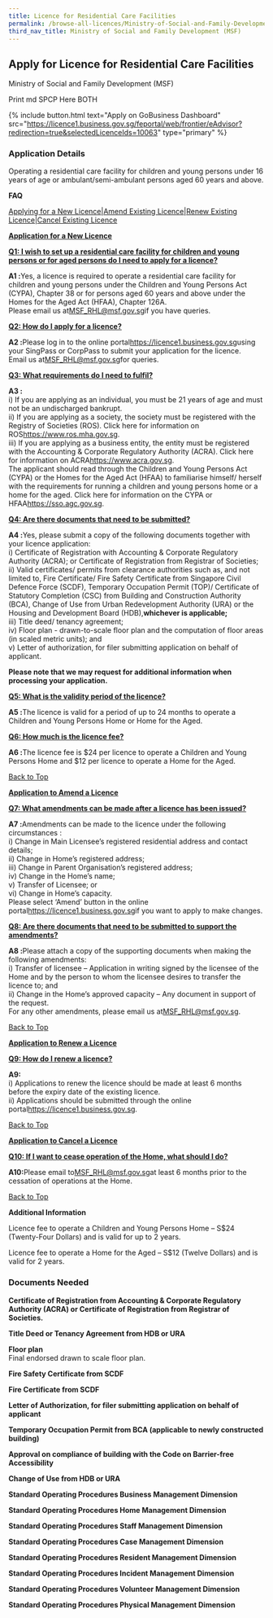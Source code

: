 ```yaml
---
title: Licence for Residential Care Facilities
permalink: /browse-all-licences/Ministry-of-Social-and-Family-Development-(MSF)/Licence-for-Residential-Care-Facilities
third_nav_title: Ministry of Social and Family Development (MSF)
---
```


## Apply for Licence for Residential Care Facilities

Ministry of Social and Family Development (MSF)

Print md SPCP Here BOTH

{% include button.html text="Apply on GoBusiness Dashboard" src="https://licence1.business.gov.sg/feportal/web/frontier/eAdvisor?redirection=true&selectedLicenceIds=10063" type="primary" %}

### Application Details

<p>Operating a residential care facility for children and young persons under 16 years of age or ambulant/semi-ambulant persons aged 60 years and above.</p>
<p><strong>FAQ</strong></p>
<p><u><a href="https://licence1.business.gov.sg/feportal/web/frontier/eadvisor?p_p_id=eAdvisor_WAR_foblsportlet&amp;p_p_lifecycle=0&amp;p_p_state=normal&amp;p_p_mode=view&amp;p_p_col_id=column-1&amp;p_p_col_count=1&amp;_eAdvisor_WAR_foblsportlet_action=showSelectedLicences#apply">Applying for a New Licence</a></u>|<u><a href="https://licence1.business.gov.sg/feportal/web/frontier/eadvisor?p_p_id=eAdvisor_WAR_foblsportlet&amp;p_p_lifecycle=0&amp;p_p_state=normal&amp;p_p_mode=view&amp;p_p_col_id=column-1&amp;p_p_col_count=1&amp;_eAdvisor_WAR_foblsportlet_action=showSelectedLicences#amend">Amend Existing Licence</a></u>|<u><a href="https://licence1.business.gov.sg/feportal/web/frontier/eadvisor?p_p_id=eAdvisor_WAR_foblsportlet&amp;p_p_lifecycle=0&amp;p_p_state=normal&amp;p_p_mode=view&amp;p_p_col_id=column-1&amp;p_p_col_count=1&amp;_eAdvisor_WAR_foblsportlet_action=showSelectedLicences#renew">Renew Existing Licence</a></u>|<u><a href="https://licence1.business.gov.sg/feportal/web/frontier/eadvisor?p_p_id=eAdvisor_WAR_foblsportlet&amp;p_p_lifecycle=0&amp;p_p_state=normal&amp;p_p_mode=view&amp;p_p_col_id=column-1&amp;p_p_col_count=1&amp;_eAdvisor_WAR_foblsportlet_action=showSelectedLicences#cancel">Cancel Existing Licence</a></u></p>
<div id="apply">
<p><strong><u>Application for a New Licence</u></strong></p>
</div>
<p><strong><u>Q1: I wish to set up a residential care facility for children and young persons or for aged persons do I need to apply for a licence?</u></strong></p>
<p><strong>A1 :</strong>Yes, a licence is required to operate a residential care facility for children and young persons under the Children and Young Persons Act (CYPA), Chapter 38 or for persons aged 60 years and above under the Homes for the Aged Act (HFAA), Chapter 126A.<br />Please email us at<a href="mailto:MSF_RHL@msf.gov.sg">MSF_RHL@msf.gov.sg</a>if you have queries.</p>
<p><strong><u>Q2: How do I apply for a licence?</u></strong></p>
<p><strong>A2 :</strong>Please log in to the online portal<a href="https://licence1.business.gov.sg/" target="_blank" rel="noopener">https://licence1.business.gov.sg</a>using your SingPass or CorpPass to submit your application for the licence.<br />Email us at<a href="mailto:MSF_RHL@msf.gov.sg">MSF_RHL@msf.gov.sg</a>for queries.</p>
<p><strong><u>Q3: What requirements do I need to fulfil?</u></strong></p>
<p><strong>A3 :</strong><br />i) If you are applying as an individual, you must be 21 years of age and must not be an undischarged bankrupt.<br />ii) If you are applying as a society, the society must be registered with the Registry of Societies (ROS). Click here for information on ROS<a href="https://www.ros.mha.gov.sg/" target="_blank" rel="noopener">https://www.ros.mha.gov.sg</a>.<br />iii) If you are applying as a business entity, the entity must be registered with the Accounting &amp; Corporate Regulatory Authority (ACRA). Click here for information on ACRA<a href="http://www.acra.gov.sg/" target="_blank" rel="noopener">https://www.acra.gov.sg</a>.<br />The applicant should read through the Children and Young Persons Act (CYPA) or the Homes for the Aged Act (HFAA) to familiarise himself/ herself with the requirements for running a children and young persons home or a home for the aged. Click here for information on the CYPA or HFAA<a href="https://sso.agc.gov.sg/" target="_blank" rel="noopener">https://sso.agc.gov.sg</a>.</p>
<p><strong><u>Q4: Are there documents that need to be submitted?</u></strong></p>
<p><strong>A4 :</strong>Yes, please submit a copy of the following documents together with your licence application:<br />i) Certificate of Registration with Accounting &amp; Corporate Regulatory Authority (ACRA); or Certificate of Registration from Registrar of Societies;<br />ii) Valid certificates/ permits from clearance authorities such as, and not limited to, Fire Certificate/ Fire Safety Certificate from Singapore Civil Defence Force (SCDF), Temporary Occupation Permit (TOP)/ Certificate of Statutory Completion (CSC) from Building and Construction Authority (BCA), Change of Use from Urban Redevelopment Authority (URA) or the Housing and Development Board (HDB),<strong>whichever is applicable;</strong><br />iii) Title deed/ tenancy agreement;<br />iv) Floor plan - drawn-to-scale floor plan and the computation of floor areas (in scaled metric units); and<br />v) Letter of authorization, for filer submitting application on behalf of applicant.</p>
<p><strong>Please note that we may request for additional information when processing your application.</strong></p>
<p><strong><u>Q5: What is the validity period of the licence?</u></strong></p>
<p><strong>A5 :</strong>The licence is valid for a period of up to 24 months to operate a Children and Young Persons Home or Home for the Aged.</p>
<p><strong><u>Q6: How much is the licence fee?</u></strong></p>
<p><strong>A6 :</strong>The licence fee is $24 per licence to operate a Children and Young Persons Home and $12 per licence to operate a Home for the Aged.</p>
<p><a href="https://licence1.business.gov.sg/feportal/web/frontier/eadvisor?p_p_id=eAdvisor_WAR_foblsportlet&amp;p_p_lifecycle=0&amp;p_p_state=normal&amp;p_p_mode=view&amp;p_p_col_id=column-1&amp;p_p_col_count=1&amp;_eAdvisor_WAR_foblsportlet_action=showSelectedLicences#sections">Back to Top</a></p>
<div id="amend">
<p><strong><u>Application to Amend a Licence</u></strong></p>
</div>
<p><strong><u>Q7: What amendments can be made after a licence has been issued?</u></strong></p>
<p><strong>A7 :</strong>Amendments can be made to the licence under the following circumstances :<br />i) Change in Main Licensee&rsquo;s registered residential address and contact details;<br />ii) Change in Home&rsquo;s registered address;<br />iii) Change in Parent Organisation&rsquo;s registered address;<br />iv) Change in the Home&rsquo;s name;<br />v) Transfer of Licensee; or<br />vi) Change in Home&rsquo;s capacity.<br />Please select &lsquo;Amend&rsquo; button in the online portal<a href="https://licence1.business.gov.sg/" target="_blank" rel="noopener">https://licence1.business.gov.sg</a>if you want to apply to make changes.</p>
<p><strong><u>Q8: Are there documents that need to be submitted to support the amendments?</u></strong></p>
<p><strong>A8 :</strong>Please attach a copy of the supporting documents when making the following amendments:<br />i) Transfer of licensee &ndash; Application in writing signed by the licensee of the Home and by the person to whom the licensee desires to transfer the licence to; and<br />ii) Change in the Home&rsquo;s approved capacity &ndash; Any document in support of the request.<br />For any other amendments, please email us at<a href="mailto:MSF_RHL@msf.gov.sg.">MSF_RHL@msf.gov.sg</a>.</p>
<p><a href="https://licence1.business.gov.sg/feportal/web/frontier/eadvisor?p_p_id=eAdvisor_WAR_foblsportlet&amp;p_p_lifecycle=0&amp;p_p_state=normal&amp;p_p_mode=view&amp;p_p_col_id=column-1&amp;p_p_col_count=1&amp;_eAdvisor_WAR_foblsportlet_action=showSelectedLicences#sections">Back to Top</a></p>
<div id="renew">
<p><strong><u>Application to Renew a Licence</u></strong></p>
</div>
<p><strong><u>Q9: How do I renew a licence?</u></strong></p>
<p><strong>A9:</strong><br />i) Applications to renew the licence should be made at least 6 months before the expiry date of the existing licence.<br />ii) Applications should be submitted through the online portal<a href="https://licence1.business.gov.sg/" target="_blank" rel="noopener">https://licence1.business.gov.sg</a>.</p>
<p><a href="https://licence1.business.gov.sg/feportal/web/frontier/eadvisor?p_p_id=eAdvisor_WAR_foblsportlet&amp;p_p_lifecycle=0&amp;p_p_state=normal&amp;p_p_mode=view&amp;p_p_col_id=column-1&amp;p_p_col_count=1&amp;_eAdvisor_WAR_foblsportlet_action=showSelectedLicences#sections">Back to Top</a></p>
<div id="cancel">
<p><strong><u>Application to Cancel a Licence</u></strong></p>
</div>
<p><strong><u>Q10: If I want to cease operation of the Home, what should I do?</u></strong></p>
<p><strong>A10:</strong>Please email to<a href="mailto:MSF_RHL@msf.gov.sg">MSF_RHL@msf.gov.sg</a>at least 6 months prior to the cessation of operations at the Home.</p>
<p><a href="https://licence1.business.gov.sg/feportal/web/frontier/eadvisor?p_p_id=eAdvisor_WAR_foblsportlet&amp;p_p_lifecycle=0&amp;p_p_state=normal&amp;p_p_mode=view&amp;p_p_col_id=column-1&amp;p_p_col_count=1&amp;_eAdvisor_WAR_foblsportlet_action=showSelectedLicences#sections">Back to Top</a></p>

**Additional Information**

<p>Licence fee to operate a Children and Young Persons Home &ndash; S$24 (Twenty-Four Dollars) and is valid for up to 2 years.</p>
<p>Licence fee to operate a Home for the Aged &ndash; S$12 (Twelve Dollars) and is valid for 2 years.</p>

### Documents Needed

<p><strong>Certificate of Registration from Accounting &amp; Corporate Regulatory Authority (ACRA) or Certificate of Registration from Registrar of Societies.</strong></p>
<p><strong>Title Deed or Tenancy Agreement from HDB or URA</strong></p>
<p><strong>Floor plan</strong><br />Final endorsed drawn to scale floor plan.</p>
<p><strong>Fire Safety Certificate from SCDF</strong></p>
<p><strong>Fire Certificate from SCDF</strong></p>
<p><strong>Letter of Authorization, for filer submitting application on behalf of applicant</strong></p>
<p><strong>Temporary Occupation Permit from BCA (applicable to newly constructed building)</strong></p>
<p><strong>Approval on compliance of building with the Code on Barrier-free Accessibility</strong></p>
<p><strong>Change of Use from HDB or URA</strong></p>
<p><strong>Standard Operating Procedures Business Management Dimension</strong></p>
<p><strong>Standard Operating Procedures Home Management Dimension</strong></p>
<p><strong>Standard Operating Procedures Staff Management Dimension</strong></p>
<p><strong>Standard Operating Procedures Case Management Dimension</strong></p>
<p><strong>Standard Operating Procedures Resident Management Dimension</strong></p>
<p><strong>Standard Operating Procedures Incident Management Dimension</strong></p>
<p><strong>Standard Operating Procedures Volunteer Management Dimension</strong></p>
<p><strong>Standard Operating Procedures Physical Management Dimension</strong></p>

